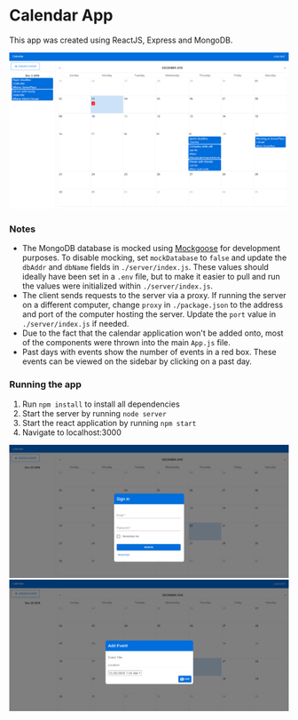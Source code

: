# Calendar App

This app was created using ReactJS, Express and MongoDB.

![Application example](image2.png)

### Notes
- The MongoDB database is mocked using [Mockgoose](https://www.npmjs.com/package/mockgoose) for development purposes. To disable mocking, set `mockDatabase` to `false` and update the `dbAddr` and `dbName` fields in `./server/index.js`. These values should ideally have been set in a `.env` file, but to make it easier to pull and run the values were initialized within `./server/index.js`.
- The client sends requests to the server via a proxy. If running the server on a different computer, change `proxy` in `./package.json` to the address and port of the computer hosting the server. Update the `port` value in `./server/index.js` if needed.
- Due to the fact that the calendar application won't be added onto, most of the components were thrown into the main `App.js` file.
- Past days with events show the number of events in a red box. These events can be viewed on the sidebar by clicking on a past day.

### Running the app
1. Run `npm install` to install all dependencies
2. Start the server by running `node server`
3. Start the react application by running `npm start`
4. Navigate to localhost:3000


![Login](image1.png "Sign in form")
![Create Event](image3.png "Create event form")
